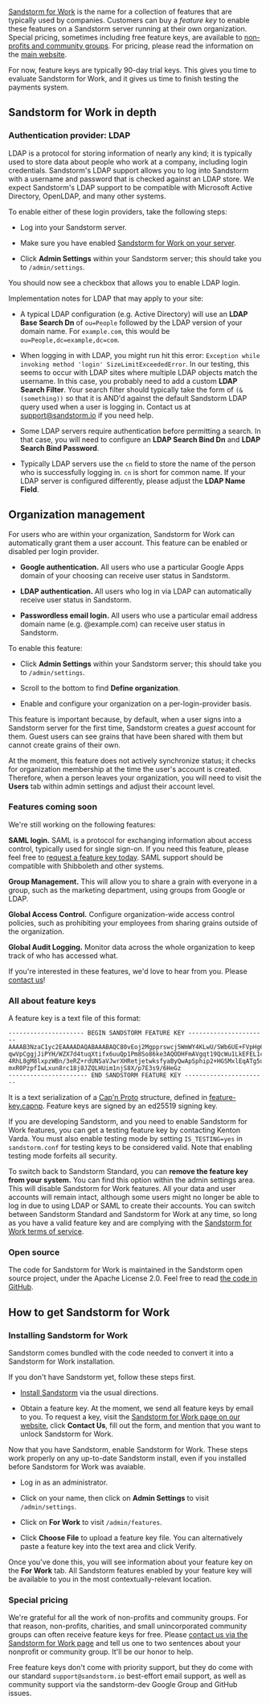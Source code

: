 [Sandstorm for Work](https://sandstorm.io/business) is the name for a collection of features that
are typically used by companies. Customers can buy a _feature key_ to enable these features on a
Sandstorm server running at their own organization. Special pricing, sometimes including free
feature keys, are available to [non-profits and community groups](#special-pricing). For pricing,
please read the information on the [main website](https://sandstorm.io/business).

For now, feature keys are typically 90-day trial keys. This gives you time to evaluate Sandstorm for
Work, and it gives us time to finish testing the payments system.

## Sandstorm for Work in depth

### Authentication provider: LDAP

LDAP is a protocol for storing information of nearly any kind; it is typically used to store data
about people who work at a company, including login credentials.  Sandstorm's LDAP support allows
you to log into Sandstorm with a username and password that is checked against an LDAP store. We
expect Sandstorm's LDAP support to be compatible with Microsoft Active Directory, OpenLDAP, and many
other systems.

To enable either of these login providers, take the following steps:

- Log into your Sandstorm server.

- Make sure you have enabled [Sandstorm for Work on your server](#enabling-sandstorm-for-work).

- Click **Admin Settings** within your Sandstorm server; this should take you to `/admin/settings`.

You should now see a checkbox that allows you to enable LDAP login.

Implementation notes for LDAP that may apply to your site:

- A typical LDAP configuration (e.g. Active Directory) will use an **LDAP Base Search Dn** of
  `ou=People` followed by the LDAP version of your domain name. For `example.com`, this would be
  `ou=People,dc=example,dc=com`.

- When logging in with LDAP, you might run hit this error: `Exception while invoking method 'login'
  SizeLimitExceededError`. In our testing, this seems to occur with LDAP sites where multiple LDAP
  objects match the username. In this case, you probably need to add a custom **LDAP Search
  Filter**. Your search filter should typically take the form of `(&(something))` so that it is
  AND'd against the default Sandstorm LDAP query used when a user is logging in. Contact us at
  support@sandstorm.io if you need help.

- Some LDAP servers require authentication before permitting a search. In that case, you will need
  to configure an **LDAP Search Bind Dn** and **LDAP Search Bind Password**.

- Typically LDAP servers use the `cn` field to store the name of the person who is successfully
  logging in. `cn` is short for common name. If your LDAP server is configured differently, please
  adjust the **LDAP Name Field**.

## Organization management

For users who are within your organization, Sandstorm for Work can automatically grant them a user
account. This feature can be enabled or disabled per login provider.

- **Google authentication.** All users who use a particular Google Apps domain of your choosing can
  receive user status in Sandstorm.

- **LDAP authentication.** All users who log in via LDAP can automatically receive user status in
  Sandstorm.

- **Passwordless email login.** All users who use a particular email address domain name
  (e.g. @example.com) can receive user status in Sandstorm.

To enable this feature:

- Click **Admin Settings** within your Sandstorm server; this should take you to `/admin/settings`.

- Scroll to the bottom to find **Define organization**.

- Enable and configure your organization on a per-login-provider basis.

This feature is important because, by default, when a user signs into a Sandstorm server for the
first time, Sandstorm creates a _guest_ account for them. Guest users can see grains that have been
shared with them but cannot create grains of their own.

At the moment, this feature does not actively synchronize status; it checks for organization
membership at the time the user's account is created. Therefore, when a person leaves your
organization, you will need to visit the **Users** tab within admin settings and adjust their
account level.

### Features coming soon

We're still working on the following features:

**SAML login.** SAML is a protocol for exchanging information about access control, typically used
for single sign-on. If you need this feature, please feel free to [request a feature key
today](https://sandstorm.io/business). SAML support should be compatible with Shibboleth and other
systems.

**Group Management.** This will allow you to share a grain with everyone in a group, such as the
marketing department, using groups from Google or LDAP.

**Global Access Control.** Configure organization-wide access control policies, such as prohibiting
your employees from sharing grains outside of the organization.

**Global Audit Logging.** Monitor data across the whole organization to keep track of who has
accessed what.

If you're interested in these features, we'd love to hear from you. Please [contact
us](https://sandstorm.io/business)!

### All about feature keys

A feature key is a text file of this format:

```
--------------------- BEGIN SANDSTORM FEATURE KEY ----------------------
AAAAB3NzaC1yc2EAAAADAQABAAABAQC80vEoj2Mgpprswcj5WmWY4KLwU/SWb6UE+FVpHg6+
qwVpCggjJiPYH/WZX7d4tuqXtifx6uuQp1Pm8So86ke3AQODHFmAVgqt19QcWu1LkEFEL1c2
4RhL8gM8lxpzWBn/3eRZ+rdUNSaVJwrXHRetjetwksfyaByQwApSphip2+HGSMxlEqATg5uh
mxR0PzpfIwLxun8rc18j8JZQLHUim1njS8X/p7E3s9/6HeGz
---------------------- END SANDSTORM FEATURE KEY -----------------------
```

It is a text serialization of a [Cap'n Proto](https://capnproto.org/) structure, defined in
[feature-key.capnp](https://github.com/sandstorm-io/sandstorm/blob/master/src/sandstorm/feature-key.capnp).
Feature keys are signed by an ed25519 signing key.

If you are developing Sandstorm, and you need to enable Sandstorm for Work features, you can get a
testing feature key by contacting Kenton Varda. You must also enable testing mode by setting
`IS_TESTING=yes` in `sandstorm.conf` for testing keys to be considered valid. Note that enabling
testing mode forfeits all security.

To switch back to Sandstorm Standard, you can **remove the feature key from your system.** You can
find this option within the admin settings area. This will disable Sandstorm for Work features. All
your data and user accounts will remain intact, although some users might no longer be able to log
in due to using LDAP or SAML to create their accounts. You can switch between Sandstorm Standard and
Sandstorm for Work at any time, so long as you have a valid feature key and are complying with the
[Sandstorm for Work terms of service](https://work.sandstorm.io/terms).

### Open source

The code for Sandstorm for Work is maintained in the Sandstorm open source project, under the Apache
License 2.0. Feel free to read [the code in GitHub](https://github.com/sandstorm-io/sandstorm).

## How to get Sandstorm for Work

### Installing Sandstorm for Work

Sandstorm comes bundled with the code needed to convert it into a Sandstorm for Work installation.

If you don't have Sandstorm yet, follow these steps first.

- [Install Sandstorm](https://sandstorm.io/install) via the usual directions.

- Obtain a feature key. At the moment, we send all feature keys by email to you. To request a key,
  visit the [Sandstorm for Work page on our website](https://sandstorm.io/business), click **Contact
  Us**, fill out the form, and mention that you want to unlock Sandstorm for Work.

Now that you have Sandstorm, enable Sandstorm for Work. These steps work properly on any up-to-date
Sandstorm install, even if you installed before Sandstorm for Work was avaiable.

- Log in as an administrator.

- Click on your name, then click on **Admin Settings** to visit `/admin/settings`.

- Click on **For Work** to visit `/admin/features`.

- Click **Choose File** to upload a feature key file. You can alternatively paste a feature key into
  the text area and click Verify.

Once you've done this, you will see information about your feature key on the **For Work** tab. All
Sandstorm features enabled by your feature key will be available to you in the most
contextually-relevant location.

### Special pricing

We're grateful for all the work of non-profits and community groups. For that reason, non-profits,
charities, and small unincorporated community groups can often receive feature keys for free. Please
[contact us via the Sandstorm for Work page](https://sandstorm.io/business) and tell us one to two
sentences about your nonprofit or community group. It'll be our honor to help.

Free feature keys don't come with priority support, but they do come with our standard
`support@sandstorm.io` best-effort email support, as well as community support via the sandstorm-dev
Google Group and GitHub issues.
